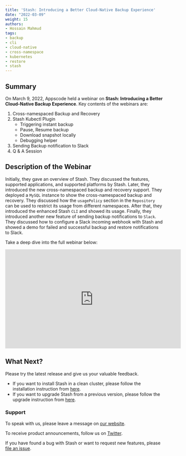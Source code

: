 ```yaml
---
title: 'Stash: Introducing a Better Cloud-Native Backup Experience'
date: "2022-03-09"
weight: 15
authors:
- Hossain Mahmud
tags:
- backup
- cli
- cloud-native
- cross-namespace
- kubernetes
- restore
- stash
---
```


## Summary
On March 9, 2022, Appscode held a webinar on **Stash: Introducing a Better Cloud-Native Backup Experience**. Key contents of the webinars are:
1) Cross-namespaced Backup and Recovery
2) Stash Kubectl Plugin
    * Triggering instant backup
    * Pause, Resume backup
    * Download snapshot locally
    * Debugging helper
3) Sending Backup notification to Slack
4) Q & A Session

## Description of the Webinar
Initially, they gave an overview of Stash. They discussed the features, supported applications, and supported platforms by Stash.
Later, they introduced the new cross-namespaced backup and recovery support. They deployed a `MySQL` instance to show the cross-namespaced backup and recovery. They discussed how the `usagePolicy` section in the `Repository` can be used to restrict its usage from different namespaces. After that, they introduced the enhanced Stash `CLI` and showed its usage. Finally, they introduced another new feature of sending backup notifications to `Slack`. They discussed how to configure a Slack incoming webhook with Stash and showed a demo for failed and successful backup and restore notifications to Slack.


  Take a deep dive into the full webinar below:

<iframe width="560" height="315" src="https://www.youtube.com/embed/MREdcm9S8Xg" title="YouTube video player" frameborder="0" allow="accelerometer; autoplay; clipboard-write; encrypted-media; gyroscope; picture-in-picture" allowfullscreen></iframe>

## What Next?

Please try the latest release and give us your valuable feedback.

- If you want to install Stash in a clean cluster, please follow the installation instruction from [here](https://stash.run/docs/latest/setup/).
- If you want to upgrade Stash from a previous version, please follow the upgrade instruction from [here](https://stash.run/docs/latest/setup/upgrade/).

### Support

To speak with us, please leave a message on [our website](https://appscode.com/contact/).

To receive product announcements, follow us on [Twitter](https://twitter.com/KubeStash).

If you have found a bug with Stash or want to request new features, please [file an issue](https://github.com/stashed/project/issues/new).
